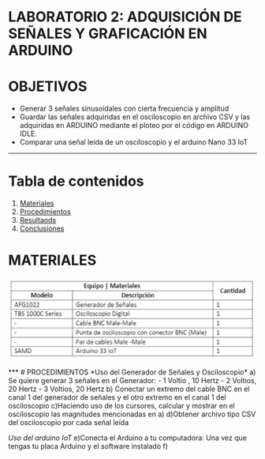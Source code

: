 # **LABORATORIO 2: ADQUISICIÓN DE SEÑALES Y GRAFICACIÓN EN ARDUINO**

# OBJETIVOS
- Generar 3 señales sinusoidales con cierta frecuencia y amplitud 
- Guardar las señales adquiridas en el osciloscopio en archivo CSV y las adquiridas en ARDUINO mediante el ploteo por el código en ARDUINO IDLE.
- Comparar una señal leída de un osciloscopio y el arduino Nano 33 IoT 

***

# **Tabla de contenidos**

1. [Materiales](#id3)
2. [Procedimientos](#id4)
3. [Resultaods](#id5)
4. [Conclusiones](#id6)

# MATERIALES <a name="id3"></a>
<p align="justify">
<p align="center"><img src="/Imagenes/materiales_lab2.png"></p>
</p>
***
# PROCEDIMIENTOS <a name="id4"></a>
*Uso del Generador de Señales y Osciloscopio*
a) Se quiere generar 3 señales en el Generador:
- 1 Voltio , 10 Hertz 
- 2 Voltios, 20 Hertz
- 3 Voltios, 20 Hertz 
b) Conectar un extremo del cable BNC en el canal 1 del generador de señales y el otro extremo en el canal 1 del osciloscopio
c)Haciendo uso de los cursores, calcular y mostrar en el osciloscopio las magnitudes mencionadas en a)
d)Obtener archivo tipo CSV del osciloscopio por cada señal leída 

*Uso del arduino IoT*
e)Conecta el Arduino a tu computadora: Una vez que tengas tu placa Arduino y el software instalado
f) 


</p>
